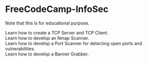 # FreeCodeCamp-InfoSec
Note that this is for educational purpose.

Learn how to create a TCP Server and TCP Client.
<br>
Learn how to develop an Nmap Scanner.
<br>
Learn how to develop a Port Scanner for detecting open ports and vulnerabilities.
<br>
Learn how to develop a Banner Grabber.

